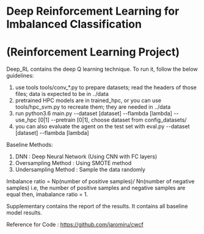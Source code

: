# Deep Reinforcement Learning for Imbalanced Classification
# (Reinforcement Learning Project)
Deep_RL contains the deep Q learning technique.
To run it, follow the below guidelines:
1. use tools tools/conv_*.py to prepare datasets; read the headers of those files; data is expected to be in ../data
2. pretrained HPC models are in trained_hpc, or you can use tools/hpc_svm.py to recreate them; they are needed in ../data
3. run python3.6 main.py --dataset [dataset] --flambda [lambda] --use_hpc [0|1] --pretrain [0|1], choose dataset from config_datasets/
4. you can also evaluate the agent on the test set with eval.py --dataset [dataset] --flambda [lambda]



Baseline Methods: 
1. DNN : Deep Neural Network (Using CNN with FC layers)
2. Oversampling Method : Using SMOTE method
3. Undersampling Method : Sample the data randomly

Imbalance ratio = Np(number of positive samples)/ Nn(number of negative samples)
i.e, the number of positive samples and negative samples are equal then, imabalance ratio = 1.

Supplementary contains the report of the results. It contains all baseline model results.


Reference for Code : https://github.com/jaromiru/cwcf
